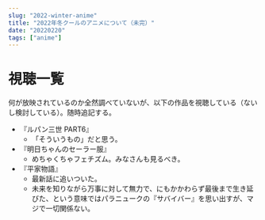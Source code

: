 ```yaml
---
slug: "2022-winter-anime"
title: "2022年冬クールのアニメについて（未完）"
date: "20220220"
tags: ["anime"]
---
```


# 視聴一覧

何が放映されているのか全然調べていないが、以下の作品を視聴している（ないし検討している）。随時追記する。

- 『ルパン三世 PART6』
  - 「そういうもの」だと思う。
- 『明日ちゃんのセーラー服』
  - めちゃくちゃフェチズム。みなさんも見るべき。
- 『平家物語』
  - 最新話に追いついた。
  - 未来を知りながら万事に対して無力で、にもかかわらず最後まで生き延びた、という意味ではパラニュークの『サバイバー』を思い出すが、マジで一切関係ない。
